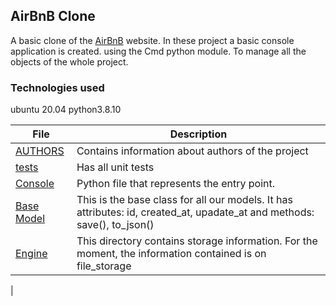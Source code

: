 ## AirBnB Clone

A basic clone of the [AirBnB](https://www.airbnb.com/) website. In these project a basic console application is created. using the Cmd python module.
To manage all the objects of the whole project.


### Technologies used
ubuntu 20.04
python3.8.10

|   **File**   |   **Description**   |
| -------------- | --------------------- |
|[AUTHORS](./AUTHORS) | Contains information about authors of the project |[models](./models) | Contains classes that are used for the entire project and OOP representation of data
|[tests](./tests) | Has all unit tests
|[Console](./console.py) | Python file that represents the entry point.
|[Base Model](./models/base_model.py) | This is the base class for all our models. It has attributes: id, created_at, upadate_at and methods: save(), to_json()
|[Engine](./models/engine) | This directory contains storage information. For the moment, the information contained is on file_storage
|
